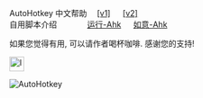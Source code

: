 ﻿---
layout: default
---

AutoHotkey 中文帮助&emsp; [[v1]](zh-cn/docs/index.htm) &emsp; [[v2]](v2/docs/index.htm)  
自用脚本介绍&emsp; &emsp; &emsp;    [运行-Ahk](Run-Ahk/index.md)  &emsp; [如意-Ahk](RuYi-Ahk/index.md)  

如果您觉得有用, 可以请作者喝杯咖啡. 感谢您的支持!

<!-- ![Image text](https://raw.xx.png) -->
<!-- ![Image text](https://xx.png){:height="26px" width="26px"}-->
<img src="https://xx" alt="Image text" width="26px" />

![AutoHotkey](https://xx.png)
